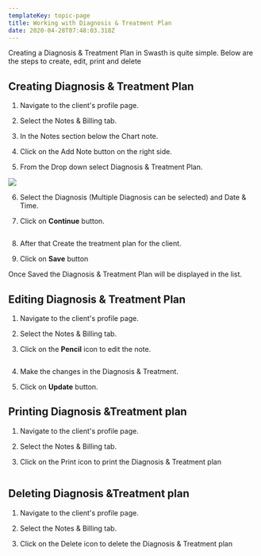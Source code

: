 ```yaml
---
templateKey: topic-page
title: Working with Diagnosis & Treatment Plan
date: 2020-04-28T07:48:03.318Z
---
```

Creating a Diagnosis & Treatment Plan in Swasth  is quite simple. Below are the steps to create, edit, print and delete 

## Creating Diagnosis & Treatment Plan

1. Navigate to the client's profile page.

2. Select the Notes & Billing tab.

3. In the Notes section below the Chart note.

4. Click on the Add Note button on the right side.

5. From the Drop down select Diagnosis & Treatment Plan.

![](/img/03_00_sign_up_filled.png)

 6. Select the Diagnosis (Multiple Diagnosis can be selected) and Date & Time.

 7. Click on **Continue** button. 

![]()

8. After that Create the treatment plan for the client.

9. Click on **Save** button

Once Saved the Diagnosis & Treatment Plan will be displayed in the list.

## Editing Diagnosis & Treatment Plan

1. Navigate to the client's profile page.

2. Select the Notes & Billing tab.

3. Click on the **Pencil** icon to edit the note.

![]()

4. Make the changes in the Diagnosis & Treatment.

5. Click on **Update** button.

## Printing Diagnosis &Treatment plan

1. Navigate to the client's profile page.

2. Select the Notes & Billing tab.

3. Click on the Print icon to print the Diagnosis & Treatment plan

![]()

## Deleting Diagnosis &Treatment plan

1. Navigate to the client's profile page.

2. Select the Notes & Billing tab.

3. Click on the Delete icon to delete the Diagnosis & Treatment plan

![]()
